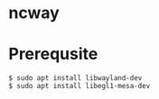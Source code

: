 # ncway

# Prerequsite

```
$ sudo apt install libwayland-dev
$ sudo apt install libegl1-mesa-dev
```
